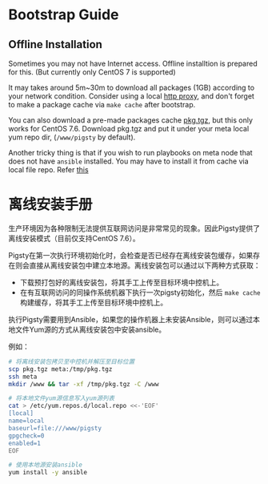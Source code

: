 # Bootstrap Guide



## Offline Installation

Sometimes you may not have Internet access. Offline installtion is prepared for this. (But currently only CentOS 7 is supported)

It may takes around 5m~30m to download all packages (1GB) according to your network condition. Consider using a local [http proxy](group_vars/dev.yml), and don't forget to make a package cache via  `make cache` after bootstrap. 

You can also download a pre-made packages cache [pkg.tgz](), but this only works for CentOS 7.6. Download pkg.tgz and put it under your meta local yum repo dir, (`/www/pigsty` by default).

Another tricky thing is that if you wish to run playbooks on meta node that does not have `ansible` installed. You may have to install it from cache via local file repo. Refer [this](roles/repo/templates/bootstrap.sh.j2)





# 离线安装手册

生产环境因为各种限制无法提供互联网访问是非常常见的现象。因此Pigsty提供了离线安装模式（目前仅支持CentOS 7.6）。

Pigsty在第一次执行环境初始化时，会检查是否已经存在离线安装包缓存，如果存在则会直接从离线安装包中建立本地源。离线安装包可以通过以下两种方式获取：

* 下载预打包好的离线安装包，将其手工上传至目标环境中控机上。
* 在有互联网访问的同操作系统机器下执行一次pigsty初始化，然后 `make cache` 构建缓存，将其手工上传至目标环境中控机上。

执行Pigsty需要用到Ansible，如果您的操作机器上未安装Ansible，则可以通过本地文件Yum源的方式从离线安装包中安装ansible。

例如：

```bash
# 将离线安装包拷贝至中控机并解压至目标位置
scp pkg.tgz meta:/tmp/pkg.tgz
ssh meta
mkdir /www && tar -xf /tmp/pkg.tgz -C /www

# 将本地文件yum源信息写入yum源列表
cat > /etc/yum.repos.d/local.repo <<-'EOF'
[local]
name=local
baseurl=file:///www/pigsty
gpgcheck=0
enabled=1
EOF

# 使用本地源安装ansible
yum install -y ansible
```

